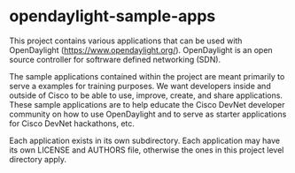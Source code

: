 # opendaylight-sample-apps
This project contains various applications that can be used with OpenDaylight (https://www.opendaylight.org/).
OpenDaylight is an open source controller for softrware defined networking (SDN).

The sample applications contained within the project are meant primarily to serve a examples for training purposes. We want developers inside and outside of Cisco to be able to use, improve, create, and share applications. These sample applications are to help educate the Cisco DevNet developer community on how to use OpenDaylight and to serve as starter applications for Cisco DevNet hackathons, etc.

Each application exists in its own subdirectory. Each application may have its own LICENSE and AUTHORS file, otherwise the ones in this project level directory apply.
